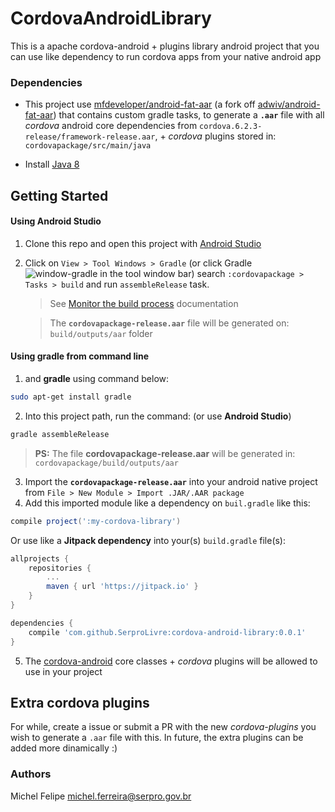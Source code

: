 # CordovaAndroidLibrary
This is a apache cordova-android + plugins library android project that you can use like dependency to run cordova apps from your native android app

### Dependencies

* This project use [mfdeveloper/android-fat-aar](https://github.com/mfdeveloper/android-fat-aar/tree/aar-module-dependency) (a fork off [adwiv/android-fat-aar](https://github.com/adwiv/android-fat-aar)) that contains custom gradle tasks,
to generate a **`.aar`** file with all _cordova_ android core
dependencies from `cordova.6.2.3-release/framework-release.aar`, + _cordova_ plugins stored in: `cordovapackage/src/main/java`

* Install [Java 8](http://www.oracle.com/technetwork/pt/java/javase/downloads/jdk8-downloads-2133151.html)

## Getting Started

#### Using Android Studio

1. Clone this repo and open this project with [Android Studio](https://developer.android.com/studio/index.html?hl=pt-br)
2. Click on `View > Tool Windows > Gradle` (or click Gradle ![window-gradle](https://developer.android.com/studio/images/buttons/window-gradle.png) in the tool window bar) 
search `:cordovapackage > Tasks > build` and run `assembleRelease` task.
 
    > See [Monitor the build process](https://developer.android.com/studio/run/index.html) documentation
 
    > The **`cordovapackage-release.aar`** file will be generated on: `build/outputs/aar` folder
    
#### Using gradle from command line

1.  and **gradle**
using command below:

```bash
sudo apt-get install gradle
```

2. Into this project path, run the command: (or use **Android Studio**)

```bash
gradle assembleRelease
```

> **PS:** The file **cordovapackage-release.aar** will be generated in: `cordovapackage/build/outputs/aar`
    
3. Import the **`cordovapackage-release.aar`** into your android native project from `File > New Module > Import .JAR/.AAR package`
4. Add this imported module like a dependency on `buil.gradle` like this:

```groovy
compile project(':my-cordova-library')
```

Or use like a **Jitpack dependency** into your(s) `build.gradle` file(s):

```groovy
allprojects {
    repositories {
        ...
        maven { url 'https://jitpack.io' }
    }
}

dependencies {
    compile 'com.github.SerproLivre:cordova-android-library:0.0.1'
}

```

5. The [cordova-android](https://github.com/apache/cordova-android) core classes + _cordova_ plugins will be allowed to use in your project

## Extra cordova plugins

For while, create a issue or submit a PR with the new _cordova-plugins_ you wish to generate a `.aar` file 
with this. In future, the extra plugins can be added more dinamically :)


### Authors

Michel Felipe <michel.ferreira@serpro.gov.br>
